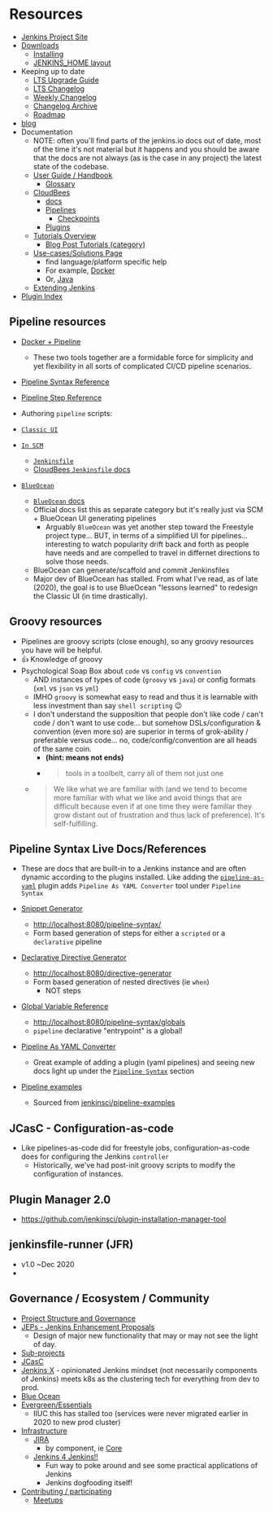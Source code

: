 # Resources

- [Jenkins Project Site](https://www.jenkins.io/)
- [Downloads](https://www.jenkins.io/download)
  - [Installing](https://www.jenkins.io/doc/book/installing/)
  - [JENKINS_HOME layout](https://wiki.jenkins.io/display/jenkins/administering+jenkins)
- Keeping up to date
  - [LTS Upgrade Guide](https://www.jenkins.io/doc/upgrade-guide/)
  - [LTS Changelog](https://www.jenkins.io/changelog-stable)
  - [Weekly Changelog](https://www.jenkins.io/changelog)
  - [Changelog Archive](https://www.jenkins.io/changelog-old)
  - [Roadmap](https://www.jenkins.io/projects/roadmap)
- [blog](https://www.jenkins.io/node/)
- Documentation
  - NOTE: often you'll find parts of the jenkins.io docs out of date, most of the time it's not material but it happens and you should be aware that the docs are not always (as is the case in any project) the latest state of the codebase.
  - [User Guide / Handbook](https://www.jenkins.io/doc/)
    - [Glossary](https://www.jenkins.io/doc/book/glossary/)
  - [CloudBees](https://www.cloudbees.com)
    - [docs](https://docs.cloudbees.com/)
    - [Pipelines](https://docs.cloudbees.com/docs/admin-resources/latest/pipelines/)
      - [Checkpoints](https://docs.cloudbees.com/docs/admin-resources/latest/pipelines/administering-jenkins-pipeline#inserting-checkpoints)
    - [Plugins](https://docs.cloudbees.com/docs/admin-resources/latest/plugin-management/)
  - [Tutorials Overview](https://www.jenkins.io/doc/tutorials)
    - [Blog Post Tutorials (category)](https://www.jenkins.io/node/tags/tutorial/)
  - [Use-cases/Solutions Page](https://www.jenkins.io/solutions/)
    - find language/platform specific help
    - For example, [Docker](https://www.jenkins.io/solutions/docker/)
    - Or, [Java](https://www.jenkins.io/solutions/java/)
  - [Extending Jenkins](https://www.jenkins.io/doc/developer/)
- [Plugin Index](https://plugins.jenkins.io/)

## Pipeline resources

- [Docker + Pipeline](https://www.jenkins.io/doc/book/pipeline/docker)

  - These two tools together are a formidable force for simplicity and yet flexibility in all sorts of complicated CI/CD pipeline scenarios.

- [Pipeline Syntax Reference](https://www.jenkins.io/doc/book/pipeline/syntax/)
- [Pipeline Step Reference](https://www.jenkins.io/doc/pipeline/steps)

- Authoring `pipeline` scripts:
- [`Classic UI`](https://www.jenkins.io/doc/book/pipeline/getting-started/#through-the-classic-ui)
- [`In SCM`](https://www.jenkins.io/doc/book/pipeline/getting-started/#defining-a-pipeline-in-scm)
  - [`Jenkinsfile`](https://www.jenkins.io/doc/book/pipeline/jenkinsfile/)
  - [CloudBees `Jenkinsfile` docs](https://docs.cloudbees.com/docs/admin-resources/latest/automating-with-jenkinsfile/creating-jenkinsfile)
- [`BlueOcean`](https://www.jenkins.io/doc/book/pipeline/getting-started/#through-blue-ocean)
  - [`BlueOcean` docs](jenkins.io/doc/book/blueocean/)
  - Official docs list this as separate category but it's really just via SCM + BlueOcean UI generating pipelines
    - Arguably `BlueOcean` was yet another step toward the Freestyle project type... BUT, in terms of a simplified UI for pipelines... interesting to watch popularity drift back and forth as people have needs and are compelled to travel in differnet directions to solve those needs.
  - BlueOcean can generate/scaffold and commit Jenkinsfiles
  - Major dev of BlueOcean has stalled. From what I've read, as of late (2020), the goal is to use BlueOcean "lessons learned" to redesign the Classic UI (in time drastically).

## Groovy resources

- Pipelines are groovy scripts (close enough), so any groovy resources you have will be helpful.
- :+1: Knowledge of groovy
- Psychological Soap Box about `code` vs `config` vs `convention`   
  - AND instances of types of code (`groovy` vs `java`)
    or config formats (`xml` vs `json` vs `yml`) 
  - IMHO `groovy` is somewhat easy to read and thus it is learnable with less investment than say `shell scripting` 😉
  - I don't understand the supposition that people don't like code / can't code / don't want to use code... but somehow DSLs/configuration & convention (even more so) are superior in terms of grok-ability / preferable versus code... no, code/config/convention are all heads of the same coin.
    - **(hint: means not ends)** 
    - > tools in a toolbelt, carry all of them not just one
  - > We like what we are familiar with (and we tend to become more familiar with what we like and avoid things that are difficult because even if at one time they were familiar they grow distant out of frustration and thus lack of preference). It's self-fulfilling.

## Pipeline Syntax Live Docs/References

- These are docs that are built-in to a Jenkins instance and are often dynamic according to the plugins installed. Like adding the [`pipeline-as-yaml`](https://plugins.jenkins.io/pipeline-as-yaml/) plugin adds `Pipeline As YAML Converter` tool under `Pipeline Syntax`

- [Snippet Generator](https://www.jenkins.io/doc/book/pipeline/getting-started/#snippet-generator)

  - <http://localhost:8080/pipeline-syntax/>
  - Form based generation of steps for either a `scripted` or a `declarative` pipeline

- [Declarative Directive Generator](https://www.jenkins.io/doc/book/pipeline/getting-started/#directive-generator)

  - <http://localhost:8080/directive-generator>
  - Form based generation of nested directives (ie `when`)
    - NOT steps

- [Global Variable Reference](https://www.jenkins.io/doc/book/pipeline/getting-started/#global-variable-reference)

  - <http://localhost:8080/pipeline-syntax/globals>
  - `pipeline` declarative "entrypoint" is a global!

- [Pipeline As YAML Converter](http://jenkins:18080/job/vcs-spc/payConverter/)

  - Great example of adding a plugin (yaml pipelines) and seeing new docs light up under the [`Pipeline Syntax`](http://jenkins:18080/pipeline-syntax/) section

- [Pipeline examples](https://www.jenkins.io/doc/pipeline/examples/)
  - Sourced from [jenkinsci/pipeline-examples](https://github.com/jenkinsci/pipeline-examples)

## JCasC - Configuration-as-code

- Like pipelines-as-code did for freestyle jobs, configuration-as-code does for configuring the Jenkins `controller`
  - Historically, we've had post-init groovy scripts to modify the configuration of instances.

## Plugin Manager 2.0

- <https://github.com/jenkinsci/plugin-installation-manager-tool>

## jenkinsfile-runner (JFR)

- v1.0 ~Dec 2020
-

## Governance / Ecosystem / Community

- [Project Structure and Governance](https://www.jenkins.io/project)
- [JEPs - Jenkins Enhancement Proposals](https://github.com/jenkinsci/jep/)
  - Design of major new functionality that may or may not see the light of day.
- [Sub-projects](https://www.jenkins.io/projects/)
- [JCasC](https://www.jenkins.io/projects/jcasc/)
- [Jenkins X](https://jenkins-x.io/) - opinionated Jenkins mindset (not necessarily components of Jenkins) meets k8s as the clustering tech for everything from dev to prod.
- [Blue Ocean](https://www.jenkins.io/projects/blueocean/)
- [Evergreen/Essentials](https://www.jenkins.io/projects/evergreen/)
  - IIUC this has stalled too (services were never migrated earlier in 2020 to new prod cluster)
- [Infrastructure](https://www.jenkins.io/projects/infrastructure/)
  - [JIRA](https://issues.jenkins-ci.org)
    - by component, ie [Core](https://issues.jenkins-ci.org/browse/WEBSITE-760?jql=component%20%3D%20core)
  - [Jenkins 4 Jenkins!!](https://ci.jenkins.io/)
    - Fun way to poke around and see some practical applications of Jenkins
    - Jenkins dogfooding itself!
- [Contributing / participating](https://www.jenkins.io/participate)
  - [Meetups](https://www.jenkins.io/projects/jam)
